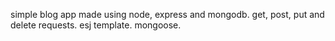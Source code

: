 simple blog app made using node, express and mongodb. get, post, put and delete requests. esj template. mongoose.